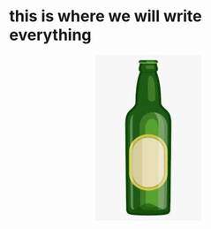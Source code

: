 # this is where we will write everything
<p align="center">
    <img height="300px" src="images/images.jpeg">
</p>
